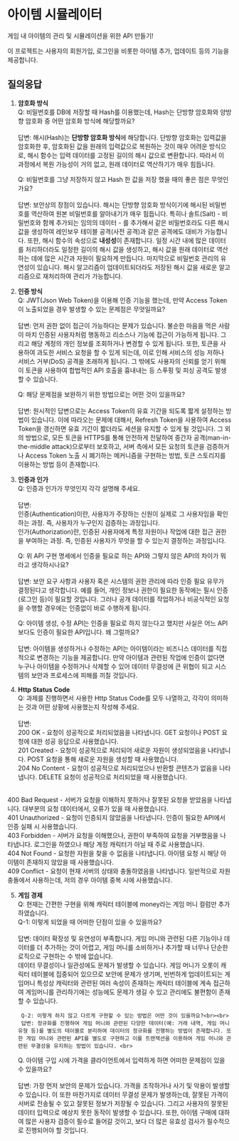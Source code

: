 # 아이템 시뮬레이터

게임 내 아이템의 관리 및 시뮬레이션을 위한 API 만들기!

이 프로젝트는 사용자의 회원가입, 로그인을 비롯한 아이템 추가, 업데이트 등의 기능을 제공합니다.

## 질의응답

1. **암호화 방식**<br>
    Q: 비밀번호를 DB에 저장할 때 Hash를 이용했는데, Hash는 단방향 암호화와 양방향 암호화 중 어떤 암호화 방식에 해당할까요?<br><br>
    답변: 해시(Hash)는 **단방향 암호화 방식**에 해당합니다. 단방향 암호화는 입력값을 암호화한 후, 암호화된 값을 원래의 입력값으로 복원하는 것이 매우 어려운 방식으로, 해시 함수는 입력 데이터를 고정된 길이의 해시 값으로 변환합니다. 따라서 이 과정에서 복원 가능성이 거의 없고, 원래 데이터로 역산하기가 매우 힘듭니다.

    Q: 비밀번호를 그냥 저장하지 않고 Hash 한 값을 저장 했을 때의 좋은 점은 무엇인가요?<br><br>
    답변: 보안상의 장점이 있습니다. 해시는 단방향 암호화 방식이기에 해시된 비밀번호를 역산하여 원본 비밀번호를 알아내기가 매우 힘듭니다. 특히나 솔트(Salt) - 비밀번호와 함께 추가되는 임의의 데이터 - 를 추가해서 같은 비밀번호라도 다른 해시값을 생성하여 레인보우 테이블 공격(사전 공격)과 같은 공격에도 대비가 가능합니다. 또한, 해시 함수의 속성으로 **내성성**이 존재합니다. 일정 시간 내에 많은 데이터를 처리하더라도 일정한 길이의 해시 값을 생성하고, 해시 값을 원래 데이터로 역산하는 데에 많은 시간과 자원이 필요하게 만듭니다. 마지막으로 비밀번호 관리의 유연성이 있습니다. 해시 알고리즘이 업데이트되더라도 저장된 해시 값을 새로운 알고리즘으로 재처리하여 관리가 가능합니다.

2. **인증 방식**<br>
    Q: JWT(Json Web Token)을 이용해 인증 기능을 했는데, 만약 Access Token이 노출되었을 경우 발생할 수 있는 문제점은 무엇일까요?<br><br>
    답변: 먼저 권한 없이 접근이 가능하다는 문제가 있습니다. 불순한 마음을 먹은 사람이 마치 인증된 사용자처럼 행동하고 리소스나 기능에 접근이 가능하게 됩니다. 그리고 해당 계정의 개인 정보를 조회하거나 변경할 수 있게 됩니다. 또한, 토큰을 사용하여 과도한 서비스 요청을 할 수 있게 되는데, 이로 인해 서비스의 성능 저하나 서비스 거부(DoS) 공격을 초래하게 됩니다. 그 밖에도 사용자의 신뢰를 얻기 위해 이 토큰을 사용하여 합법적인 API 호출을 흉내내는 등 스푸핑 및 피싱 공격도 발생할 수 있습니다.

    Q: 해당 문제점을 보완하기 위한 방법으로는 어떤 것이 있을까요?<br><br>
    답변: 원시적인 답변으로는 Access Token의 유효 기간을 되도록 짧게 설정하는 방법이 있습니다. 이에 따라오는 문제에 대해서, Refresh Token을 사용하여 Access Token을 갱신하면 유효 기간이 짧더라도 세션을 유지할 수 있게 될 것입니다. 그 외의 방법으로, 모든 토큰을 HTTPS를 통해 안전하게 전달하여 중간자 공격(man-in-the-middle attack)으로부터 보호하고, 서버 측에서 모든 요청의 토큰을 검증하거나 Access Token 노출 시 폐기하는 메커니즘을 구현하는 방법, 토큰 스토리지를 이용하는 방법 등이 존재합니다.

3. **인증과 인가**<br>
    Q: 인증과 인가가 무엇인지 각각 설명해 주세요.<br><br>
    답변:<br>
    인증(Authentication)이란, 사용자가 주장하는 신원이 실제로 그 사용자임을 확인하는 과정. 즉, 사용자가 누구인지 검증하는 과정입니다.<br>
    인가(Authorization)란, 인증된 사용자에게 특정 자원이나 작업에 대한 접근 권한을 부여하는 과정. 즉, 인증된 사용자가 무엇을 할 수 있는지 결정하는 과정입니다.

    Q: 위 API 구현 명세에서 인증을 필요로 하는 API와 그렇지 않은 API의 차이가 뭐라고 생각하시나요?<br><br>
    답변: 보안 요구 사항과 사용자 혹은 시스템의 권한 관리에 따라 인증 필요 유무가 결정된다고 생각합니다. 예를 들어, 개인 정보나 권한이 필요한 동작에는 필시 인증(로그인 등)이 필요할 것입니다. 그러나 공개 데이터를 작업하거나 비공식적인 요청을 수행할 경우에는 인증없이 바로 수행하게 됩니다.

    Q: 아이템 생성, 수정 API는 인증을 필요로 하지 않는다고 했지만 사실은 어느 API보다도 인증이 필요한 API입니다. 왜 그럴까요?<br><br>
    답변: 아이템을 생성하거나 수정하는 API는 아이템이라는 비즈니스 데이터를 직접적으로 변경하는 기능을 제공합니다. 만약 아이템과 관련된 작업에 인증이 없다면 누구나 아이템을 수정하거나 삭제할 수 있어 데이터 무결성에 큰 위협이 되고 시스템의 보안과 프로세스에 피해를 끼칠 것입니다.

4. **Http Status Code**<br>
    Q: 과제를 진행하면서 사용한 Http Status Code를 모두 나열하고, 각각이 의미하는 것과 어떤 상황에 사용했는지 작성해 주세요.<br><br>
    답변:<br>
    200 OK - 요청이 성공적으로 처리되었음을 나타냅니다. GET 요청이나 POST 요청에 대한 성공 응답으로 사용했습니다.<br>
    201 Created - 요청이 성공적으로 처리되어 새로운 자원이 생성되었음을 나타냅니다. POST 요청을 통해 새로운 자원을 생성할 때 사용했습니다.<br>
    204 No Content - 요청이 성공적으로 처리되었으나 반환할 콘텐츠가 없음을 나타냅니다. DELETE 요청이 성공적으로 처리되었을 때 사용했습니다.<br>
<br>
    400 Bad Request - 서버가 요청을 이해하지 못하거나 잘못된 요청을 받았음을 나타냅니다. 대부분의 요청 데이터에서, 오류가 있을 때 사용했습니다.<br>
    401 Unauthorized - 요청이 인증되지 않았음을 나타냅니다. 인증이 필요한 API에서 인증 실패 시 사용했습니다.<br>
    403 Forbidden - 서버가 요청을 이해했으나, 권한이 부족하여 요청을 거부했음을 나타냅니다. 로그인을 하였으나 해당 계정 캐릭터가 아닐 때 주로 사용했습니다.<br>
    404 Not Found - 요청한 자원을 찾을 수 없음을 나타냅니다. 아이템 요청 시 해당 아이템이 존재하지 않았을 때 사용했습니다.<br>
    409 Conflict - 요청이 현재 서버의 상태와 충돌하였음을 나타냅니다. 일반적으로 자원 충돌에서 사용하는데, 저의 경우 아이템 중복 시에 사용했습니다.<br>

5. **게임 경제**<br>
    Q: 현재는 간편한 구현을 위해 캐릭터 테이블에 money라는 게임 머니 컬럼만 추가하였습니다.<br>
        Q-1: 이렇게 되었을 때 어떠한 단점이 있을 수 있을까요?<br><br>
        답변: 데이터 확장성 및 유연성이 부족합니다. 게임 머니와 관련된 다른 기능이나 데이터를 더 추가하는 것이 어렵고, 게임 머니를 소비하거나 추가할 때 너무나 단순한 로직으로 구현하는 수 밖에 없습니다.<br>
        데이터 무결성이나 일관성에도 문제가 발생할 수 있습니다. 게임 머니가 오롯이 캐릭터 테이블에 집중되어 있으므로 보안에 문제가 생기며, 빈번하게 업데이트되는 게임머니 특성상 캐릭터와 관련된 여러 속성이 존재하는 캐릭터 테이블에 계속 접근하여 게임머니를 관리하기에는 성능에도 문제가 생길 수 있고 관리에도 불편함이 존재할 수 있습니다.

        Q-2: 이렇게 하지 않고 다르게 구현할 수 있는 방법은 어떤 것이 있을까요?<br><br>
        답변: 정규화를 진행하여 게임 머니와 관련된 다양한 데이터(예: 거래 내역, 게임 머니 유형 등)를 별도의 테이블로 분리하여 데이터의 정규화를 진행하는 방법이 존재합니다. 또한 게임 머니와 관련된 API를 별도로 구현하고 이를 트랜잭션을 이용하여 게임 머니와 관련된 무결성을 유지하는 방법이 있습니다. <br>

    Q. 아이템 구입 시에 가격을 클라이언트에서 입력하게 하면 어떠한 문제점이 있을 수 있을까요?<br><br>
    답변: 가장 먼저 보안의 문제가 있습니다. 가격을 조작하거나 사기 및 악용이 발생할 수 있습니다. 이 또한 마찬가지로 데이터 무결성 문제가 발생하는데, 잘못된 가격이 서버로 전송될 수 있고 잘못된 정보가 저장될 수 있습니다. 그리고 사용자의 잘못된 데이터 입력으로 예상치 못한 동작이 발생할 수 있습니다. 또한, 아이템 구매에 대하여 많은 사용자 검증이 필수로 들어갈 것이고, 보다 더 많은 유효성 검사가 필수적으로 진행되어야 할 것입니다.